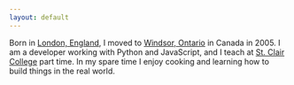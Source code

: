 ```yaml
---
layout: default
---
```


<p class="lead">Born in <a href="#">London, England</a>, I moved to <a href="#">Windsor, Ontario</a> in Canada in 2005. I am a developer working with Python and JavaScript, and I teach at <a href="#">St. Clair College</a> part time. In my spare time I enjoy cooking and learning how to build things in the real world.</p>

